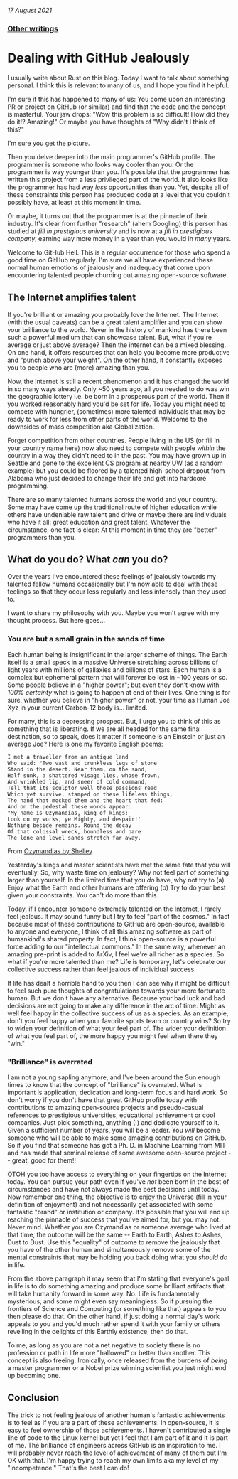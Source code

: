 _17 August 2021_

### [Other writings](README.md)

#  Dealing with GitHub Jealously

I usually write about Rust on this blog. Today I want to talk about something personal. I think this is relevant to many of us, and I hope you find it helpful.

I'm sure if this has happened to many of us: You come upon an interesting PR or project on GitHub (or similar) and find that the code and the concept is masterful. Your jaw drops: "Wow this problem is so difficult! How did they do it!? Amazing!" Or maybe you have thoughts of "Why didn't I think of this?"

I'm sure you get the picture.

Then you delve deeper into the main programmer's GitHub profile. The programmer is someone who looks way cooler than you. Or the programmer is way younger than you. It's possible that the programmer has written this project from a less privileged part of the world. It also looks like the programmer has had way _less_ opportunities than you. Yet, despite all of these constraints this person has produced code at a level that you couldn't possibly have, at least at this moment in time.

Or maybe, it turns out that the programmer is at the pinnacle of their industry. It's clear from further "research" (ahem Googling) this person has studied at _fill in prestigious university_ and is now at a _fill in prestigious company_, earning way more money in a year than you would in _many_ years.

Welcome to GitHub Hell. This is a regular occurrence for those who spend a good time on GitHub regularly. I'm sure we all have experienced these normal human emotions of jealously and inadequacy that come upon encountering talented people churning out amazing open-source software.

## The Internet amplifies talent

If you're brilliant or amazing you probably love the Internet. The Internet (with the usual caveats) can be a great talent amplifier and you can show your brilliance to the world. Never in the history of mankind has there been such a powerful medium that can showcase talent. But, what if you're average or just above average? Then the internet can be a mixed blessing. On one hand, it offers resources that can help you become more productive and "punch above your weight". On the other hand, it constantly exposes you to people who are (more) amazing than you.

Now, the Internet is still a recent phenomenon and it has changed the world in so many ways already. Only ~50 years ago, all you needed to do was win the geographic lottery i.e. be born in a prosperous part of the world. Then if you worked reasonably hard you'd be set for life. Today you might need to compete with hungrier, (sometimes) more talented individuals that may be ready to work for less from other parts of the world. Welcome to the downsides of mass competition aka Globalization.

Forget competition from other countries. People living in the US (or fill in your country name here) now also need to compete with people _within_ the country in a way they didn't need to in the past. You may have grown up in Seattle and gone to the excellent CS program at nearby UW (as a random example) but you could be floored by a talented high-school dropout from Alabama who just decided to change their life and get into hardcore programming.

There are so many talented humans across the world and your country. Some may have come up the traditional route of higher education while others have undeniable raw talent and drive or maybe there are individuals who have it all: great education _and_ great talent. Whatever the circumstance, one fact is clear: At this moment in time they are "better" programmers than you.

## What do you do? What _can_ you do?

Over the years I've encountered these feelings of jealously towards my talented fellow humans occasionally but I'm now able to deal with these feelings so that they occur less regularly and less intensely than they used to. 

I want to share my philosophy with you. Maybe you won't agree with my thought process. But here goes...

### You are but a small grain in the sands of time

Each human being is insignificant in the larger scheme of things. The Earth itself is a small speck in a massive Universe stretching across billions of light years with millions of gallaxies and billions of stars. Each human is a complex but ephemeral pattern that will forever be lost in ~100 years or so. Some people believe in a "higher power"; but even they don't know with _100% certainty_ what is going to happen at end of their lives. One thing is for sure, whether you believe in "higher power" or not, your time as Human Joe Xyz in your current Carbon-12 body is... limited.

For many, this is a depressing prospect. But, I urge you to think of this as something that is liberating. If we are all headed for the same final destination, so to speak, does it matter if someone is an Einstein or just an average Joe? Here is one my favorite English poems:

```
I met a traveller from an antique land
Who said: "Two vast and trunkless legs of stone
Stand in the desert. Near them, on the sand,
Half sunk, a shattered visage lies, whose frown,
And wrinkled lip, and sneer of cold command,
Tell that its sculptor well those passions read
Which yet survive, stamped on these lifeless things,
The hand that mocked them and the heart that fed:
And on the pedestal these words appear:
"My name is Ozymandias, king of kings:
Look on my works, ye Mighty, and despair!'
Nothing beside remains. Round the decay
Of that colossal wreck, boundless and bare
The lone and level sands stretch far away.
```
From [Ozymandias by Shelley](https://en.wikipedia.org/wiki/Ozymandias)

Yesterday's kings and master scientists have met the same fate that you will eventually. So, why waste time on jealousy? Why not feel part of something larger than yourself. In the limited time that you _do_ have, why not try to (a) Enjoy what the Earth and other humans are offering (b) Try to do your best given your constraints. You can't do more than this.

Today, if I encounter someone extremely talented on the Internet, I rarely feel jealous. It may sound funny but I try to feel "part of the cosmos." In fact because most of these contributions to GitHub are open-source, available to anyone and everyone, I think of all this amazing software as part of humankind's shared property. In fact, I think open-source is a powerful force adding to our "intellectual commons." In the same way, whenever an amazing pre-print is added to ArXiv, I feel we're all richer as a species. So what if you're more talented than me? Life is temporary, let's celebrate our collective success rather than feel jealous of individual success.

If life has dealt a horrible hand to you then I can see why it might be difficult to feel such pure thoughts of congratulations towards your more fortunate human. But we don't have any alternative. Because your bad luck and bad decisions are not going to make any difference in the arc of time. Might as well feel happy in the collective success of us as a species. As an example, don't you feel happy when your favorite sports team or country wins? So try to widen your definition of what your feel part of. The wider your definition of what you feel part of, the more happy you might feel when there they "win."

### "Brilliance" is overrated

I am not a young sapling anymore, and I've been around the Sun enough times to know that the concept of "brilliance" is overrated. What is important is application, dedication and long-term focus and hard work. So don't worry if you don't have that great GitHub profile today with contributions to amazing open-source projects and pseudo-casual references to prestigious universities, educational achievement or cool companies. Just pick something, anything (!) and dedicate yourself to it. Given a sufficient number of years, you will be a leader. You *will* become someone who will be able to make some amazing contributions on GitHub. So if you find that someone has got a Ph. D. in Machine Learning from MIT and has made that seminal release of some awesome open-source project -- great, good for them!! 

OTOH you too have access to everything on your fingertips on the Internet today. You can pursue your path even if you've _not_ been born in the best of circumstances and have not always made the best decisions until today. Now remember one thing, the objective is to enjoy the Universe (fill in your definition of enjoyment) and not necessarily get associated with some fantastic "brand" or institution or company. It's possible that you will end up reaching the pinnacle of success that you've aimed for, but you may not. Never mind. Whether you are Ozymandias or someone average who lived at that time, the outcome will be the same -- Earth to Earth, Ashes to Ashes, Dust to Dust. Use this "equality" of outcome to remove the jealously that you have of the other human and simultaneously remove some of the mental constraints that may be holding you back doing what you _should do_ in life.

From the above paragraph it may seem that I'm stating that everyone's goal in life is to do something amazing and produce some brilliant artifacts that will take humanity forward in some way. No. Life is fundamentally mysterious, and some might even say meaningless. So if pursuing the frontiers of Science and Computing (or something like that) appeals to you then please do that. On the other hand, if just doing a normal day's work appeals to you and you'd much rather spend it with your family or others revelling in the delights of this Earthly existence, then do that. 

To me, as long as you are not a net negative to society there is no profession or path in life more "hallowed" or better than another. This concept is also freeing. Ironically, once released from the burdens of _being_ a master programmer or a Nobel prize winning scientist you just might end up becoming one.

## Conclusion

The trick to not feeling jealous of another human's fantastic achievements is to feel as if you are a part of these achievements. In open-source, it is easy to feel ownership of those achievements. I haven't contributed a single line of code to the Linux kernel but yet I feel that I am part of it and it is part of me. The brilliance of engineers across GitHub is an inspiration to me. I will probably never reach the level of achievement of many of them but I'm OK with that. I'm happy trying to reach my own limits aka my level of my "incompetence." That's the best I can do! 
